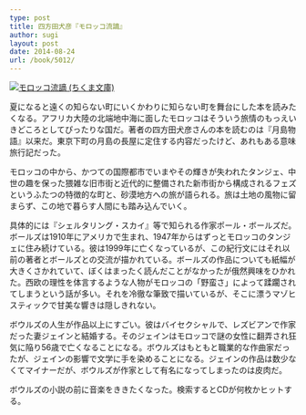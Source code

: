 ```yaml
---
type: post
title: 四方田犬彦『モロッコ流謫』
author: sugi
layout: post
date: 2014-08-24
url: /book/5012/
---
```

<a href="http://www.amazon.co.jp/exec/obidos/ASIN/4480431853/chezsugi-22/ref=nosim/" onclick="_gaq.push(['_trackEvent', 'outbound-article', 'http://www.amazon.co.jp/exec/obidos/ASIN/4480431853/chezsugi-22/ref=nosim/', '']);" name="amazletlink" target="_blank"><img src="http://i1.wp.com/ecx.images-amazon.com/images/I/51ABJ6ZSiEL._SL160_.jpg?w=660" alt="モロッコ流謫 (ちくま文庫)" class="alignleft"  data-recalc-dims="1" /></a>

夏になると遠くの知らない町にいくかわりに知らない町を舞台にした本を読みたくなる。アフリカ大陸の北端地中海に面したモロッコはそういう旅情のもっえいきどころとしてぴったりな国だ。著者の四方田犬彦さんの本を読むのは『月島物語』以来だ。東京下町の月島の長屋に定住する内容だったけど、あれもある意味旅行記だった。

モロッコの中から、かつての国際都市でいまやその輝きが失われたタンジェ、中世の趣を保った猥雑な旧市街と近代的に整備された新市街から構成されるフェズというふたつの特徴的な町と、砂漠地方への旅が語られる。旅は土地の風物に留まらず、この地で暮らす人間にも踏み込んでいく。

具体的には『シェルタリング・スカイ』等で知られる作家ポール・ボールズだ。ボールズは1910年にアメリカで生まれ、1947年からはずっとモロッコのタンジェに住み続けている。彼は1999年に亡くなっているが、この紀行文にはそれ以前の著者とボールズとの交流が描かれている。ボールズの作品についても紙幅が大きくさかれていて、ぼくはまったく読んだことがなかったが俄然興味をひかれた。西欧の理性を体言するような人物がモロッコの「野蛮さ」によって蹂躙されてしまうという話が多い。それを冷徹な筆致で描いているが、そこに漂うマゾヒスティックで甘美な響きは隠しきれない。

ボウルズの人生が作品以上にすごい。彼はバイセクシャルで、レズビアンで作家だった妻ジェインと結婚する。そのジェインはモロッコで謎の女性に翻弄され狂気に陥り56歳で亡くなることになる。ボウルズはもともと職業的な作曲家だったが、ジェインの影響で文学に手を染めることになる。ジェインの作品は数少なくてマイナーだが、ボウルズが作家として有名になってしまったのは皮肉だ。

ボウルズの小説の前に音楽をききたくなった。検索するとCDが何枚かヒットする。